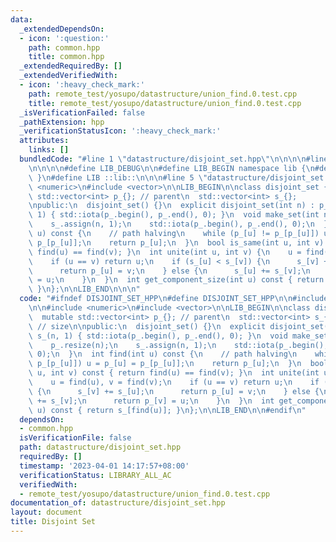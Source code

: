 ```yaml
---
data:
  _extendedDependsOn:
  - icon: ':question:'
    path: common.hpp
    title: common.hpp
  _extendedRequiredBy: []
  _extendedVerifiedWith:
  - icon: ':heavy_check_mark:'
    path: remote_test/yosupo/datastructure/union_find.0.test.cpp
    title: remote_test/yosupo/datastructure/union_find.0.test.cpp
  _isVerificationFailed: false
  _pathExtension: hpp
  _verificationStatusIcon: ':heavy_check_mark:'
  attributes:
    links: []
  bundledCode: "#line 1 \"datastructure/disjoint_set.hpp\"\n\n\n\n#line 1 \"common.hpp\"\
    \n\n\n\n#define LIB_DEBUG\n\n#define LIB_BEGIN namespace lib {\n#define LIB_END\
    \ }\n#define LIB ::lib::\n\n\n#line 5 \"datastructure/disjoint_set.hpp\"\n\n#include\
    \ <numeric>\n#include <vector>\n\nLIB_BEGIN\n\nclass disjoint_set {\n  mutable\
    \ std::vector<int> p_{}; // parent\n  std::vector<int> s_{};         // size\n\
    \npublic:\n  disjoint_set() {}\n  explicit disjoint_set(int n) : p_(n), s_(n,\
    \ 1) { std::iota(p_.begin(), p_.end(), 0); }\n  void make_set(int n) {\n    p_.resize(n);\n\
    \    s_.assign(n, 1);\n    std::iota(p_.begin(), p_.end(), 0);\n  }\n  int find(int\
    \ u) const {\n    // path halving\n    while (p_[u] != p_[p_[u]]) u = p_[u] =\
    \ p_[p_[u]];\n    return p_[u];\n  }\n  bool is_same(int u, int v) const { return\
    \ find(u) == find(v); }\n  int unite(int u, int v) {\n    u = find(u), v = find(v);\n\
    \    if (u == v) return u;\n    if (s_[u] < s_[v]) {\n      s_[v] += s_[u];\n\
    \      return p_[u] = v;\n    } else {\n      s_[u] += s_[v];\n      return p_[v]\
    \ = u;\n    }\n  }\n  int get_component_size(int u) const { return s_[find(u)];\
    \ }\n};\n\nLIB_END\n\n\n"
  code: "#ifndef DISJOINT_SET_HPP\n#define DISJOINT_SET_HPP\n\n#include \"../common.hpp\"\
    \n\n#include <numeric>\n#include <vector>\n\nLIB_BEGIN\n\nclass disjoint_set {\n\
    \  mutable std::vector<int> p_{}; // parent\n  std::vector<int> s_{};        \
    \ // size\n\npublic:\n  disjoint_set() {}\n  explicit disjoint_set(int n) : p_(n),\
    \ s_(n, 1) { std::iota(p_.begin(), p_.end(), 0); }\n  void make_set(int n) {\n\
    \    p_.resize(n);\n    s_.assign(n, 1);\n    std::iota(p_.begin(), p_.end(),\
    \ 0);\n  }\n  int find(int u) const {\n    // path halving\n    while (p_[u] !=\
    \ p_[p_[u]]) u = p_[u] = p_[p_[u]];\n    return p_[u];\n  }\n  bool is_same(int\
    \ u, int v) const { return find(u) == find(v); }\n  int unite(int u, int v) {\n\
    \    u = find(u), v = find(v);\n    if (u == v) return u;\n    if (s_[u] < s_[v])\
    \ {\n      s_[v] += s_[u];\n      return p_[u] = v;\n    } else {\n      s_[u]\
    \ += s_[v];\n      return p_[v] = u;\n    }\n  }\n  int get_component_size(int\
    \ u) const { return s_[find(u)]; }\n};\n\nLIB_END\n\n#endif\n"
  dependsOn:
  - common.hpp
  isVerificationFile: false
  path: datastructure/disjoint_set.hpp
  requiredBy: []
  timestamp: '2023-04-01 14:17:57+08:00'
  verificationStatus: LIBRARY_ALL_AC
  verifiedWith:
  - remote_test/yosupo/datastructure/union_find.0.test.cpp
documentation_of: datastructure/disjoint_set.hpp
layout: document
title: Disjoint Set
---
```

